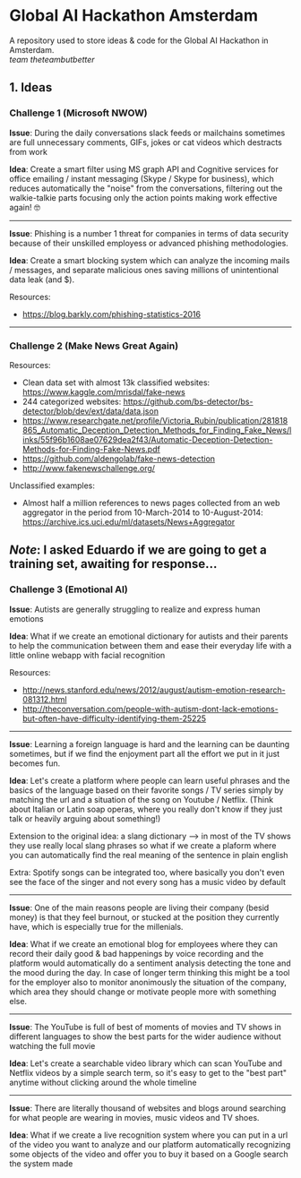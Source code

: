 # Global AI Hackathon Amsterdam

A repository used to store ideas & code for the Global AI Hackathon in Amsterdam.  
_team theteambutbetter_


## 1. Ideas

### Challenge 1 (Microsoft NWOW)

**Issue**: During the daily conversations slack feeds or mailchains sometimes are full unnecessary comments, GIFs, jokes or cat videos which destracts from work

**Idea**: Create a smart filter using MS graph API and Cognitive services for office emailing / instant messaging (Skype / Skype for business), which reduces automatically the "noise" from the conversations, filtering out the walkie-talkie parts focusing only the action points making work effective again! 🤓

---

**Issue**: Phishing is a number 1 threat for companies in terms of data security because of their unskilled employess or advanced phishing methodologies.

**Idea**: Create a smart blocking system which can analyze the incoming mails / messages, and separate malicious ones saving millions of unintentional data leak (and $).

Resources:
  * https://blog.barkly.com/phishing-statistics-2016
  
---

### Challenge 2 (Make News Great Again)
Resources:  
  * Clean data set with almost 13k classified websites: https://www.kaggle.com/mrisdal/fake-news
  * 244 categorized websites: https://github.com/bs-detector/bs-detector/blob/dev/ext/data/data.json
  * https://www.researchgate.net/profile/Victoria_Rubin/publication/281818865_Automatic_Deception_Detection_Methods_for_Finding_Fake_News/links/55f96b1608ae07629dea2f43/Automatic-Deception-Detection-Methods-for-Finding-Fake-News.pdf
  * https://github.com/aldengolab/fake-news-detection
  * http://www.fakenewschallenge.org/

Unclassified examples:  
  * Almost half a million references to news pages collected from an web aggregator in the period from 10-March-2014 to 10-August-2014: https://archive.ics.uci.edu/ml/datasets/News+Aggregator
  
_Note_: I asked Eduardo if we are going to get a training set, awaiting for response...  
---

### Challenge 3 (Emotional AI)

**Issue**: Autists are generally struggling to realize and express human emotions

**Idea**: What if we create an emotional dictionary for autists and their parents to help the communication between them and ease their everyday life with a little online webapp with facial recognition

Resources:
  * http://news.stanford.edu/news/2012/august/autism-emotion-research-081312.html
  * http://theconversation.com/people-with-autism-dont-lack-emotions-but-often-have-difficulty-identifying-them-25225
  
---

**Issue**: Learning a foreign language is hard and the learning can be daunting sometimes, but if we find the enjoyment part all the effort we put in it just becomes fun. 

**Idea**: Let's create a platform where people can learn useful phrases and the basics of the language based on their favorite songs / TV series simply by matching the url and a situation of the song on Youtube / Netflix. (Think about Italian or Latin soap operas, where you really don't know if they just talk or heavily arguing about something!)

Extension to the original idea: a slang dictionary --> in most of the TV shows they use really local slang phrases so what if we create a plaform where you can automatically find the real meaning of the sentence in plain english

Extra: Spotify songs can be integrated too, where basically you don't even see the face of the singer and not every song has a music video by default

---

**Issue**: One of the main reasons people are living their company (besid money) is that they feel burnout, or stucked at the position they currently have, which is especially true for the millenials.

**Idea**: What if we create an emotional blog for employees where they can record their daily good & bad happenings by voice recording and the platform would automatically do a sentiment analysis detecting the tone and the mood during the day. In case of longer term thinking this might be a tool for the employer also to monitor anonimously the situation of the company, which area they should change or motivate people more with something else.

---

**Issue**: The YouTube is full of best of moments of movies and TV shows in different languages to show the best parts for the wider audience without watching the full movie

**Idea**: Let's create a searchable video library which can scan YouTube and Netflix videos by a simple search term, so it's easy to get to the "best part" anytime without clicking around the whole timeline

---

**Issue**: There are literally thousand of websites and blogs around searching for what people are wearing in movies, music videos and TV shoes.

**Idea**: What if we create a live recognition system where you can put in a url of the video you want to analyze and our platform automatically recognizing some objects of the video and offer you to buy it based on a Google search the system made
